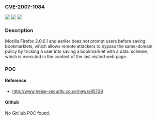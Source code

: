 ### [CVE-2007-1084](https://cve.mitre.org/cgi-bin/cvename.cgi?name=CVE-2007-1084)
![](https://img.shields.io/static/v1?label=Product&message=n%2Fa&color=blue)
![](https://img.shields.io/static/v1?label=Version&message=n%2Fa&color=blue)
![](https://img.shields.io/static/v1?label=Vulnerability&message=n%2Fa&color=brighgreen)

### Description

Mozilla Firefox 2.0.0.1 and earlier does not prompt users before saving bookmarklets, which allows remote attackers to bypass the same-domain policy by tricking a user into saving a bookmarklet with a data: scheme, which is executed in the context of the last visited web page.

### POC

#### Reference
- http://www.heise-security.co.uk/news/85728

#### Github
No GitHub POC found.

